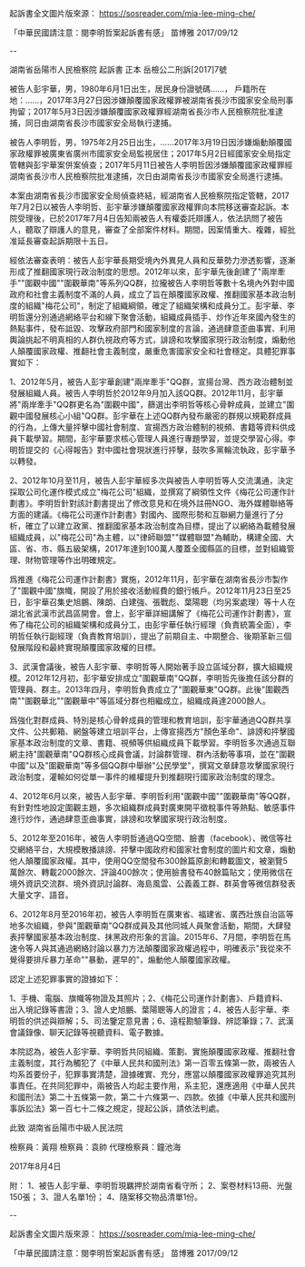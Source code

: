起訴書全文圖片版來源：
https://sosreader.com/mia-lee-ming-che/

「中華民國請注意：閱李明哲案起訴書有感」
苗博雅 2017/09/12

--

湖南省岳陽市人民檢察院
起訴書
正本
岳檢公二刑訴[2017]7號


被告人彭宇華，男，1980年6月1日出生，居民身份證號碼……，
戶籍所在地：……，2017年3月27日因涉嫌顛覆國家政權罪被湖南省長沙市國家安全局刑事拘留；2017年5月3日因涉嫌顛覆國家政權罪經湖南省長沙市人民檢察院批准逮捕，同日由湖南省長沙市國家安全局執行逮捕。

被告人李明哲，男，1975年2月25日出生，……2017年3月19日因涉嫌煽動顛覆國家政權罪被廣東省廣州市國家安全局監視居住；2017年5月2日經國家安全局指定管轄與彭宇華案併案偵查；2017年5月11日被告人李明哲因涉嫌顛覆國家政權罪經湖南省長沙市人民檢察院批准逮捕，次日由湖南省長沙市國家安全局進行逮捕。

本案由湖南省長沙市國家安全局偵查終結，經湖南省人民檢察院指定管轄，2017年7月2日以被告人李明哲、彭宇華涉嫌顛覆國家政權罪向本院移送審查起訴。本院受理後，已於2017年7月4日告知兩被告人有權委託辯護人，依法訊問了被告人，聽取了辯護人的意見，審查了全部案件材料。期間，因案情重大、複雜，經批准延長審查起訴期限十五日。

經依法審查表明：被告人彭宇華長期受境內外異見人員和反華勢力滲透影響，逐漸形成了推翻國家現行政治制度的思想。2012年以來，彭宇華先後創建了"兩岸牽手""圍觀中國""圍觀華南"等系列QQ群，拉攏被告人李明哲等數十名境內外對中國政府和社會主義制度不滿的人員，成立了旨在顛覆國家政權、推翻國家基本政治制度的組織"梅花公司"，制定了組織綱領，確定了組織架構和成員分工。彭宇華、李明哲還分別通過網絡平台和線下聚會活動，組織成員插手、炒作近年來國內發生的熱點事件，發布詆毀、攻擊政府部門和國家制度的言論，通過肆意歪曲事實、利用輿論挑起不明真相的人群仇視政府等方式，誹謗和攻擊國家現行政治制度，煽動他人顛覆國家政權、推翻社會主義制度，嚴重危害國家安全和社會穩定。具體犯罪事實如下：

1、2012年5月，被告人彭宇華創建"兩岸牽手"QQ群，宣揚台灣、西方政治體制並發展組織人員。被告人李明哲於2012年9月加入該QQ群。2012年11月，彭宇華將"兩岸牽手"QQ群更名為"圍觀中國"，篩選出李明哲等核心骨幹成員，並建立"圍觀中國發展核心小組"QQ群。彭宇華在上述QQ群內發布嚴密的群規以規範群成員的行為，上傳大量抨擊中國社會制度、宣揚西方政治體制的視頻、書籍等資料供成員下載學習。期間，彭宇華要求核心管理人員進行專題學習，並提交學習心得。李明哲提交的《心得報告》對中國社會現狀進行抨擊，鼓吹多黨輪流執政，彭宇華予以轉發。

2、2012年10月至11月，被告人彭宇華經多次與被告人李明哲等人交流溝通，決定採取公司化運作模式成立"梅花公司"組織，並撰寫了綱領性文件《梅花公司運作計劃書》。李明哲針對該計劃書提出了修改意見和在境外註冊NGO、海外媒體聯絡等方面的建議。《梅花公司運作計劃書》對國內、國際形勢和互聯網力量進行了分析，確立了以建立政黨、推翻國家基本政治制度為目標，提出了以網絡為載體發展組織成員，以"梅花公司"為主體，以"律師聯盟""媒體聯盟"為輔助，構建全國、大區、省、市、縣五級架構，2017年達到100萬人覆蓋全國縣區的目標，並對組織管理、財物管理等作出明確規定。

爲推進《梅花公司運作計劃書》實施，2012年11月，彭宇華在湖南省長沙市製作了"圍觀中國"旗幟，開設了用於接收活動經費的銀行帳戶。2012年11月23日至25日，彭宇華召集史旭鵬、陳朗、白建強、張戰彪、葉陽聰（均另案處理）等十人在湖北省武漢市武昌區開會。會上，彭宇華詳細講解了《梅花公司運作計劃書》，宣佈了梅花公司的組織架構和成員分工，由彭宇華任執行經理（負責統籌全面），李明哲任執行副經理（負責教育培訓），提出了前期自主、中期整合、後期革新三個發展階段和最終實現顛覆國家政權的目標。

3、武漢會議後，被告人彭宇華、李明哲等人開始著手設立區域分群，擴大組織規模。2012年12月初，彭宇華安排成立"圍觀華南"QQ群，李明哲先後擔任該分群的管理員、群主。2013年四月，李明哲負責成立了"圍觀華東"QQ群。此後"圍觀西南""圍觀華北""圍觀華中"等區域分群也相繼成立，組織成員達2000餘人。

爲強化對群成員、特別是核心骨幹成員的管理和教育培訓，彭宇華通過QQ群共享文件、公共郵箱、網盤等建立培訓平台，上傳宣揚西方"顏色革命"、誹謗和抨擊國家基本政治制度的文章、書籍、視頻等供組織成員下載學習。李明哲多次通過互聯網主持"圍觀華南"QQ群核心成員會議，討論群管理、群內活動等事項，並在"圍觀中國"以及"圍觀華南"等多個QQ群中舉辦"公民學堂"，撰寫文章肆意攻擊國家現行政治制度，灌輸如何從單一事件的維權提升到推翻現行國家政治制度的理念。

4、2012年6月以來，被告人彭宇華、李明哲利用"圍觀中國""圍觀華南"等QQ群，有針對性地設定圍觀主題，多次組織群成員對廣東開平徵稅事件等熱點、敏感事件進行炒作，通過肆意歪曲事實，誹謗和攻擊國家現行政治制度。

5、2012年至2016年，被告人李明哲通過QQ空間、臉書（facebook）、微信等社交網絡平台，大規模散播誹謗、抨擊中國政府和國家社會制度的圖片和文章，煽動他人顛覆國家政權。其中，使用QQ空間發布300餘篇原創和轉載圖文，被瀏覽5萬餘次、轉載2000餘次、評論400餘次；使用臉書發布40餘篇貼文；使用微信在境外資訊交流群、境外資訊討論群、海島風雲、公義義工群、群英會等微信群發表大量文字、語音。

6、2012年8月至2016年初，被告人李明哲在廣東省、福建省、廣西壯族自治區等地多次組織，參與"圍觀華南"QQ群成員及其他同城人員聚會活動，期間，大肆發表抨擊國家基本政治制度、抹黑政府形象的言論。2015年6、7月間，李明哲在馬速令等人與其通過網絡討論以暴力方法顛覆國家政權過程中，明確表示"我從來不覺得要排斥暴力革命""暴動，遲早的"，煽動他人顛覆國家政權。

認定上述犯罪事實的證據如下：

1、手機、電腦、旗幟等物證及其照片；2、《梅花公司運作計劃書》、戶籍資料、出入境記錄等書證；3、證人史旭鵬、葉陽聰等人的證言；4、被告人彭宇華、李明哲的供述與辯解；5、司法鑒定意見書；6、遠程勘驗筆錄、辨認筆錄；7、武漢會議錄像、聊天記錄等視聽資料、電子數據。

本院認為，被告人彭宇華、李明哲共同組織、策劃、實施顛覆國家政權、推翻社會主義制度，其行為觸犯了《中華人民共和國刑法》第一百零五條第一款，兩被告人均系首要份子，犯罪事實清楚，證據確實、充分，應當以顛覆國家政權罪追究其刑事責任。在共同犯罪中，兩被告人均起主要作用，系主犯，還應適用《中華人民共和國刑法》第二十五條第一款，第二十六條第一、四款。依據《中華人民共和國刑事訴訟法》第一百七十二條之規定，提起公訴，請依法判處。

此致
湖南省岳陽市中級人民法院

檢察員：黃翔
檢察員：袁帥
代理檢察員：鐘池海

2017年8月4日

附：
1、被告人彭宇華、李明哲現羈押於湖南省看守所；
2、案卷材料13冊、光盤150張；
3、證人名單1份；
4、隨案移交物品清單1份。



--

起訴書全文圖片版來源：
https://sosreader.com/mia-lee-ming-che/

「中華民國請注意：閱李明哲案起訴書有感」
苗博雅 2017/09/12

